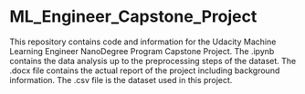 # ML_Engineer_Capstone_Project

This repository contains code and information for the Udacity Machine Learning Engineer NanoDegree Program Capstone Project.
The .ipynb contains the data analysis up to the preprocessing steps of the dataset.
The .docx file contains the actual report of the project including background information.
The .csv file is the dataset used in this project.
